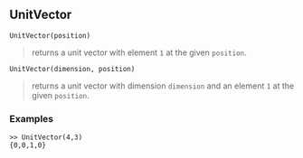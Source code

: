 ## UnitVector
``` 
UnitVector(position)
``` 
> returns a unit vector with element `1` at the given `position`.

``` 
UnitVector(dimension, position)
``` 
> returns a unit vector with dimension `dimension` and an element `1` at the given `position`.

### Examples
``` 
>> UnitVector(4,3)
{0,0,1,0}
``` 